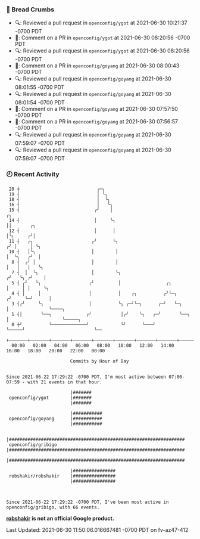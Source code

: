 ### 🍞 Bread Crumbs

 * 🔍: Reviewed a pull request in  `openconfig/ygot` at 2021-06-30 10:21:37 -0700 PDT
 * 💬: Comment on a PR in  `openconfig/ygot` at 2021-06-30 08:20:56 -0700 PDT
 * 🔍: Reviewed a pull request in  `openconfig/ygot` at 2021-06-30 08:20:56 -0700 PDT
 * 💬: Comment on a PR in  `openconfig/goyang` at 2021-06-30 08:00:43 -0700 PDT
 * 🔍: Reviewed a pull request in  `openconfig/goyang` at 2021-06-30 08:01:55 -0700 PDT
 * 🔍: Reviewed a pull request in  `openconfig/goyang` at 2021-06-30 08:01:54 -0700 PDT
 * 💬: Comment on a PR in  `openconfig/goyang` at 2021-06-30 07:57:50 -0700 PDT
 * 💬: Comment on a PR in  `openconfig/goyang` at 2021-06-30 07:56:57 -0700 PDT
 * 🔍: Reviewed a pull request in  `openconfig/goyang` at 2021-06-30 07:59:07 -0700 PDT
 * 🔍: Reviewed a pull request in  `openconfig/goyang` at 2021-06-30 07:59:07 -0700 PDT

### 🕘 Recent Activity
```
 20 ┼                             ╭─╮
 19 ┤                             │ ╰╮
 18 ┤                             │  ╰╮
 16 ┤                             │   ╰╮
 15 ┤                            ╭╯    │                                     ╭╮
 14 ┤                            │     ╰╮                                    ││       ╭╮
 12 ┤                            │      │                                    │╰╮     ╭╯│
 11 ┤   ╭╮                      ╭╯      ╰╮                                  ╭╯ │     │ ╰╮
 10 ┤   │╰╮                     │        │                                  │  ╰╮   ╭╯  │
  8 ┤  ╭╯ │                     │        │                                  │   │   │   ╰╮
  7 ┤  │  ╰╮                    │        ╰╮                                ╭╯   ╰╮ ╭╯    │
  5 ┤ ╭╯   ╰╮                  ╭╯         │                 ╭╮             │     │ │     ╰╮
  4 ┤ │     │                  │          │    ╭╮          ╭╯╰─╮          ╭╯     ╰─╯      │
  3 ┤╭╯     ╰╮                 │          ╰╮ ╭─╯╰─╮      ╭─╯   ╰─╮        │               ╰────╮
  1 ┤│       ╰──╮             ╭╯           │╭╯    ╰╮   ╭─╯       ╰──╮     │                    ╰─────╮
  0 ┼╯          ╰─────────────╯            ╰╯      ╰───╯            ╰─────╯                          ╰──
    +───────+───────+───────+───────+───────+───────+───────+───────+───────+───────+───────+───────+────
  00:00   02:00   04:00   06:00   08:00   10:00   12:00   14:00   16:00   18:00   20:00   22:00   00:00   

						Commits by Hour of Day


Since 2021-06-22 17:29:22 -0700 PDT, I'm most active between 07:00-07:59 - with 21 events in that hour.

```



```
                        |#######
 openconfig/ygot        |#######
                        |#######

                        |###########
 openconfig/goyang      |###########
                        |###########

                        |##################################################################
 openconfig/gribigo     |##################################################################
                        |##################################################################

                        |################
 robshakir/robshakir    |################
                        |################



Since 2021-06-22 17:29:22 -0700 PDT, I've been most active in openconfig/gribigo, with 66 events.

```
**[robshakir](mailto:robjs@google.com) is not an official Google product.**


Last Updated: 2021-06-30 11:50:06.016667481 -0700 PDT on fv-az47-412
